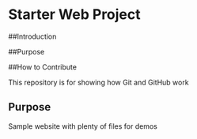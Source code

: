 # Starter Web Project

##Introduction

##Purpose


##How to Contribute

This repository is for showing how Git and GitHub work

## Purpose

Sample website with plenty of files for demos